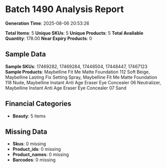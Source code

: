 # Batch 1490 Analysis Report

**Generation Time**: 2025-08-06 20:53:26

**Total Items**: 5
**Unique SKUs**: 5
**Unique Products**: 5
**Total Available Quantity**: 178.00
**Near Expiry Products**: 0

## Sample Data
**Sample SKUs**: 17469282, 17469284, 17448504, 17448447, 17467123
**Sample Products**: Maybelline Fit Me Matte Foundation 112 Soft Beige, Maybelline Lasting Fix Setting Spray, Maybelline Fit Me Matte Foundation 118 Nude, Maybelline Instant Anti Age Eraser Eye Concealer 06 Neutralizer, Maybelline Instant Anti Age Eraser Eye Concealer 07 Sand

## Financial Categories
- **Beauty**: 5 items

## Missing Data
- **Skus**: 0 missing
- **Product_ids**: 0 missing
- **Product_names**: 0 missing
- **Barcodes**: 0 missing
